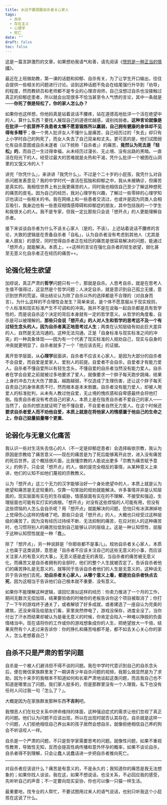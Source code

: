 ```yaml
---
title: 永远不要提醒自杀者关心家人
tags:
  - 自杀
  - 存在主义
  - 心理学
  - 死亡
date: ""
draft: false
toc: false
---
```


这是一篇言辞激烈的文章，如果想劝我语气和善，请先阅读《[愤怒是一种正当的情绪](/posts/愤怒是一种正当的情绪/)》。

最近在上班做助教，第一课的话题和抑郁、自杀有关，为了让学生开口输出，往往会提供一些相关的问题进行讨论。谈到这种话题不免会在结尾强行升华到「劝导」的程度，然而教研员和老师都不是专业的心理咨询师，自己没想过自杀也没接触过真正的抑郁症患者，所以就会出现很多不恰当甚至令人气愤的言论，其中一条就是——**你死了倒是轻松了，你的家人怎么办？**<!--more-->

如果你也这样想，你他妈真是站着说话不腰疼，站在道德高地批评一个活在绝望中的人，算什么东西？要找人展现自己的道德优越感，请别找弱者。**这种言论就像是在批评一个肌营养不良患者太懒不愿意锻炼所以羸弱，自己拥有健康的身体却不见得有多精干**；像一个男人批评女人不懂什么是痛苦，自己经历过的「失去」却只有上小学时自己的狗死了，而女人失去了自己双亲和丈夫。更可恶的是，他们试图弱化有自杀意图或自杀未遂者（以下统称「自杀者」）的痛苦，**竟然认为死去是「轻松」的**，而自己一生过得幸福，从未经历过漫长、无止境、没有出路的黑暗。一直活在阳光下的人，经受过最大的苦难就是炎热和干渴，凭什么批评一个被困在山洞里的又饿又冷的人？

讲完「你凭什么」，来讲讲「我凭什么」。不过是个二十岁的小屁孩，我凭什么对自杀问题发表意见？我的中学时代一直活在孤独和抑郁之中，我从未被确诊，但痛苦是真实的。我相信世界上有比我更痛苦的人，同时我也相信自己至少了解这种想死的痛苦的皮毛。因为自己的经历，我对心理学有兴趣，了解过一些零碎的心理学知识也读过一些相关的书。我在网络上和一些患者交流过，也或许是因为同类人会相互吸引，我身边也有一些患双相情感障碍和抑郁症的朋友，其中包括我的一个学生和我很关心的人。我不是专家，但我一定比那些只会说「想开点」的人更能理解自杀者。

接下来谈谈自杀者为什么不该关心家人（是的，不该）。上述站着说话不腰疼的言论，大致的逻辑是在责备自杀者「自私」，认为自杀者没有考虑到其他人（尤其是亲人朋友）的感受，同时觉得自杀者正在经历的痛苦是很容易解决的问题，能通过「想开点」就能解决。本质上，==这样的言论在强化自杀者的轻生欲望，弱化甚至无意义化自杀者正在经历的痛苦==。

## 论强化轻生欲望

加缪说，真正严肃的**哲学**问题只有一个，那就是自杀。人思考自杀，就是在思考人生值不值得过，这显然是个哲学问题；人决定自杀，就是意识到自己孤立无援，意识到世界的荒诞，得出结论认为除了自杀以外的选择都是不合理的（对自身而言）。为什么这样的不合理性会发生？简单来说，是个体不愿意服从于现实规则，个人标准和现实标准产生不可调和的冲突。我并不是在说每一起自杀都是具有哲学性的，而是说自杀这个决定的背后本身就有一定的哲学意义。从哲学的角度看，自杀是可以被理解的。**那些只会说「想开点」的人对人生和哲学的思考远不及一个有过轻生念头的人，因为自杀者真正地思考过人生**；两类在认知层级有如此巨大差异的人，自然是无法沟通的。这种无法沟通，正是「自身标准与现实标准之间的冲突」的一种具象体现——因为有一个代表了现实标准的人规劝自己，现实与自身的冲突就更明显了，自杀者就多了一个「他应该去死」的证据。

离开哲学层面，从**心理学**层面讲，自杀者不应该关心家人，是因为大部分的自杀者不会自爱，而自爱是爱家人、爱别人的前提。自爱者不会自杀，自爱者才有能力爱人。自杀者不懂自爱所以有轻生念头，不懂自爱的自杀者当然没有能力爱人。自杀者在学会自爱之前就被过多地要求了爱人，就像要求一个胖子每天跑步跳绳，结果上身的冲击力太大伤了膝盖，越跑越弱，不仅造成了生理伤害，还让这个胖子每天自责自己的身体素质不行，然而根本是本末倒置。自杀者没有能力爱人，却被人用爱人的标准批判，从未有人教过他自爱，无止境的愧疚感和自卑感最终会将他打倒。指责自杀者没有考虑自己的家人，本质上是在指责自杀者不爱自己的家人——当然了，自杀的想法就证明了他不懂自爱，不自爱者自然无力爱人。在这个时候还**要求自杀者爱人而不劝他自爱，本质上就是在将他家人的情感置于他自己的生命之上，你自己掂量掂量哪个更重**。

## 论弱化与无意义化痛苦

我认识一些对生活失去信心的人（不一定是抑郁症患者）会选择皈依宗教，我认为原因是宗教给了痛苦意义——现在的痛苦是为了死后能够离开此世，进入没有痛苦的死后世界。这个概括很片面，比我懂宗教的人能说出更多「宗教为痛苦赋予意义」的例子。只会说「想开点」的人，做的是完全相反的事情，从某种意义上来讲，他们的认知不如他们蔑视的宗教教义。

认为「想开点」这三个无力的汉字能够治好一个身处绝望中的人，本质上就是认为绝望和痛苦是无足轻重的，仅靠一句笨拙的规劝就能解决。许多事情并非是认知层面的，现实层面有实在的生存威胁，情感层面有实在的不理解、不接受和强迫，生理层面也可能有实打实的病根。「想开点」对没有这些烦恼的人可能有用，但没有这些烦恼的人怎么会自杀呢？用「想开点」就能解决的问题，恐怕只有冰淇淋掉地上觉得伤心这样的情绪了吧。那些只会说「想开点」的人，大概也只经受过这种层级的痛苦了。因为没有经历过持续不断、无法抑制的痛苦，在应对别人的这种痛苦时，也习惯将别人的痛苦拉低到自己能够认识的层级上。这是一种认知惯性，屈服于这种认知惯性就是一种「蠢」。

除了「想开点」，另一种说辞是「你那些都不是事儿」。规劝自杀者关心家人，本质上也属于这类说辞，意思是「自杀者不应该关注自己的这些无意义的小事，而应该关注家人的有意义的大事」。无意义感是虚无的表现，当自杀者的痛苦被无意义化，而痛苦又是自杀者拥有的全部时，他们的整个人生就被否定了。告诉自杀者他们的痛苦挣扎是无意义的，就等同于告诉自杀者他们的人生是无意义的，这种话无异于告诉他们去死。**劝自杀者关心家人，从哪个意义上看，都是劝自杀者快点去死**，因为这相当于告诉他们自己根本就不重要、没有意义。

如果你不能理解这种逻辑，请回忆类似这样的经历：你卖力推进了一个月的工作，期间无数次无偿加班，结果要验收的时候你的老板告诉你这个项目被取消了；你打了一下午的游戏终于通关了，或者解锁了好多成就，或者建造了一座自认为完美的建筑，还没来得及给朋友们看，家里突然停电了，游戏没保存，进度全没了。当你付出了汗水而结果却被认为是毫无意义的时候，你肯定会陷入一种难以挣脱的负面情绪当中。现在请将你的工作或你的游戏想象成你的人生，把绝望放大一千倍，结果突然有个人走过来告诉你：你的挣扎和痛苦啥都不是，都不如去关心关心你的家人，怎么老想着自己？

## 自杀不只是严肃的哲学问题

自杀是一个被人们避讳但不得不谈的问题。我在中学时代意识到自己的自杀念头后，便在微信家族群里发了一期讲青少年自杀问题的视频，我那么做显然是为了求助，因为十来岁的我根本不知道如何和长辈严肃地谈起这类问题，而且我自己也不知道是哪里出了问题。我们家人挺多的，但是那群里没有一个人理我，私下也没有任何人问过我一句「怎么了？」。

大概是因为在家族群发那种东西**不吉利**吧。

我憎恶人们在社交关系中拼命维持的体面，这种强迫症式的需求让他们忽视了真正的问题。他们认为问题不应该出现，所以在出现时就否认其存在。自杀就是这样一个问题，人们拒绝相信自己养出来的孩子居然会想自杀，就像拒绝相信自己养的狗会不听话咬人一样。

自杀是一个严肃的问题，不只是哲学家需要思考的问题。就像性问题，如果不重视性教育，导致性无知，反而会提高性病传播和意外怀孕的概率，如果不谈论自杀，自杀者得不到理解，只会让蠢人说蠢话进一步把自杀者推向死亡。

---

对自杀者应该说什么？痛苦是有意义的，不是永久的；我知道你的痛苦是我无法想象的；如果你找人谈谈，我在这，如果不想说话，也没关系，不必回应我的感受，先听听自己的声音；不一定要向现实妥协，你也可以像一只猫一样生活。

最重要地，找专业的人帮忙，不要试图用过来人的语气说话，也别只听我这个小屁孩在这说了什么。
